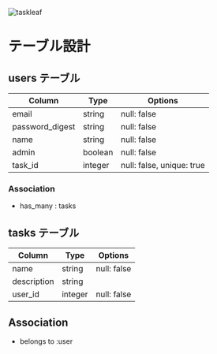 ![taskleaf](images/top.png "top")









# テーブル設計

## users テーブル

| Column            | Type    | Options                      |
| ----------------- | ------  | -----------------------------|
| email             | string  | null: false                  |
| password_digest   | string  | null: false                  |
| name              | string  | null: false                  |
| admin             | boolean | null: false                  |
| task_id           | integer | null: false, unique: true    |

 ### Association
 - has_many : tasks


## tasks テーブル

| Column      | Type         | Options                         |
| ----------  | ------------ | ------------------------------- |
| name        | string       | null: false                     |
| description | string       |                                 |
| user_id     | integer      | null: false                     |

 ## Association
- belongs to :user

